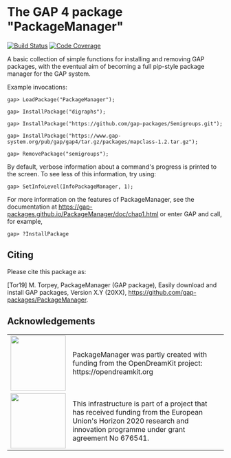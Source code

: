 The GAP 4 package "PackageManager"
==================================

[![Build Status](https://travis-ci.org/gap-packages/PackageManager.svg?branch=master)](https://travis-ci.org/gap-packages/PackageManager)
[![Code Coverage](https://codecov.io/github/gap-packages/PackageManager/coverage.svg?branch=master&token=)](https://codecov.io/gh/gap-packages/PackageManager)

A basic collection of simple functions for installing and removing GAP packages,
with the eventual aim of becoming a full pip-style package manager for the GAP
system.

Example invocations:

    gap> LoadPackage("PackageManager");

    gap> InstallPackage("digraphs");

    gap> InstallPackage("https://github.com/gap-packages/Semigroups.git");

    gap> InstallPackage("https://www.gap-system.org/pub/gap/gap4/tar.gz/packages/mapclass-1.2.tar.gz");

    gap> RemovePackage("semigroups");

By default, verbose information about a command's progress is printed to the
screen.  To see less of this information, try using:

    gap> SetInfoLevel(InfoPackageManager, 1);

For more information on the features of PackageManager, see the documentation at
https://gap-packages.github.io/PackageManager/doc/chap1.html
or enter GAP and call, for example,

    gap> ?InstallPackage

Citing
------
Please cite this package as:

[Tor19]
M. Torpey,
PackageManager (GAP package),
Easily download and install GAP packages,
Version X.Y (20XX),
https://github.com/gap-packages/PackageManager.

Acknowledgements
----------------

<table class="none">
<tr>
<td>
  <img src="https://opendreamkit.org/public/logos/odk-elected-logo.svg" width="128">
</td>
<td>
  PackageManager was partly created with funding from the OpenDreamKit project: https://opendreamkit.org
</td>
</tr>
<tr>
<td>
  <img src="http://opendreamkit.org/public/logos/Flag_of_Europe.svg" width="128">
</td>
<td>
  This infrastructure is part of a project that has received funding from the
  European Union's Horizon 2020 research and innovation programme under grant
  agreement No 676541.
</td>
</tr>
</table>
